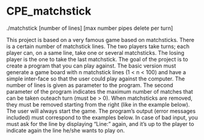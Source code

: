 # CPE_matchstick

./matchstick [number of lines] [max number pipes delete per turn]


This project is based on a very famous game based on matchsticks.
There is a certain number of matchstick lines.
The two players take turns; each player can, on a same line, take one or several matchsticks.
The losing player is the one to take the last matchstick.
The goal of the project is to create a program that you can play against.
The basic version must generate a game board with n matchstick lines (1 < n < 100) and have a simple inter-face so that the user could play against the computer.
The number of lines is given as parameter to the program.
The second parameter of the program indicates the maximum number of matches that can be taken outeach turn (must be > 0).
When matchsticks are removed, they must be removed starting from the right (like in the example below).
The user will always start the game.
The program’s output (error messages included) must correspond to the examples below.
In case of bad input, you must ask for the line by displaying “Line:” again, and it’s up to the player to indicate again the line he/she wants to play on.

